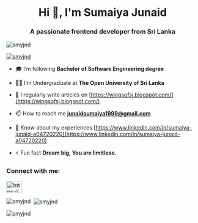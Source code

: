  <h1 align="center">Hi 👋, I'm Sumaiya Junaid</h1>
<h3 align="center">A passionate frontend developer from Sri Lanka</h3>

<p align="left"> <img src="https://komarev.com/ghpvc/?username=smyjnd&label=Profile%20views&color=0e75b6&style=flat" alt="smyjnd" /> </p>

<p align="left"> <a href="https://github.com/ryo-ma/github-profile-trophy"><img src="https://github-profile-trophy.vercel.app/?username=smyjnd" alt="smyjnd" /></a> </p>

- 🎓 I’m following **Bachelor of Software Engineering degree**

- 👨‍💻 I’m Undergraduate at **The Open University of Sri Lanka**

- 📝 I regularly write articles on [https://wingsofsj.blogspot.com/](https://wingsofsj.blogspot.com/)

- 📫 How to reach me **junaidsumaiya1999@gmail.com**

- 📄 Know about my experiences [https://www.linkedin.com/in/sumaiya-junaid-a04720220](https://www.linkedin.com/in/sumaiya-junaid-a04720220)

- ⚡ Fun fact **Dream big, You are limitless.**

<h3 align="left">Connect with me:</h3>
<p align="left">
<a href="https://linkedin.com/in/https://www.linkedin.com/in/sumaiya-junaid-a04720220" target="blank"><img align="center" src="https://raw.githubusercontent.com/rahuldkjain/github-profile-readme-generator/master/src/images/icons/Social/linked-in-alt.svg" alt="https://www.linkedin.com/in/sumaiya-junaid-a04720220" height="30" width="40" /></a>
</p>



<p><img align="left" src="https://github-readme-stats.vercel.app/api/top-langs?username=smyjnd&show_icons=true&locale=en&layout=compact" alt="smyjnd" /></p>

<p>&nbsp;<img align="center" src="https://github-readme-stats.vercel.app/api?username=smyjnd&show_icons=true&locale=en" alt="smyjnd" /></p>

<p><img align="center" src="https://github-readme-streak-stats.herokuapp.com/?user=smyjnd&" alt="smyjnd" /></p>
